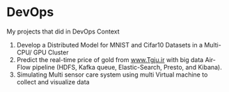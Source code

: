 # DevOps
My projects that did in DevOps Context
1.	Develop a Distributed Model for MNIST and Cifar10 Datasets in a Multi-CPU/ GPU Cluster 
2.  Predict the real-time price of gold from www.Tgju.ir with big data Air-Flow pipeline (HDFS, Kafka queue, Elastic-Search, Presto, and Kibana).
3.  Simulating Multi sensor care system using multi Virtual machine to collect and visualize data
